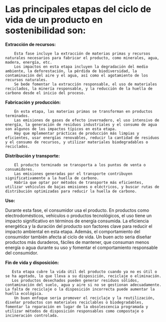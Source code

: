 

# Las principales etapas del ciclo de vida de un producto en sostenibilidad son:

**Extracción de recursos:**
      
        
        Esta fase incluye la extracción de materias primas y recursos naturales necesarios para fabricar el producto, como minerales, agua, madera, energía, etc.
        Los impactos en esta etapa incluyen la degradación del medio ambiente, la deforestación, la pérdida de biodiversidad, la contaminación del aire y el agua, así como el agotamiento de los recursos naturales.
        Se bede fomentar la extracción responsable, el uso de materiales reciclados, la minería responsable, y la reducción de la huella de carbono desde el inicio del proceso.

**Fabricación y producción:**


        En esta etapa, las materias primas se transforman en productos terminados.
        Las emisiones de gases de efecto invernadero, el uso intensivo de energía, la generación de residuos industriales y el consumo de agua son algunos de los impactos típicos en esta etapa.
        Hay que mplementar prácticas de producción más limpias y eficientes, usar energías renovables, reducir la cantidad de residuos y el consumo de recursos, y utilizar materiales biodegradables o reciclados.

**Distribución y transporte:**


        El producto terminado se transporta a los puntos de venta o consumidores.
        Las emisiones generadas por el transporte contribuyen significativamente a la huella de carbono.
        Habría que optar por métodos de transporte más eficientes, utilizar vehículos de bajas emisiones o eléctricos, y buscar rutas de distribución optimizadas para reducir la huella de carbono.

**Uso:**


   Durante esta fase, el consumidor usa el producto. En productos como electrodomésticos, vehículos o productos tecnológicos, el uso tiene un impacto significativo en términos de energía consumida.
   La eficiencia energética y la duración del producto son factores clave para reducir el impacto ambiental en esta etapa. 
   Además, el comportamiento del consumidor también afecta al ciclo de vida.
   Un buen acto seria diseñar productos más duraderos, fáciles de mantener, que consuman menos energía o agua durante su uso y fomentar el comportamiento responsable del consumidor.
        
        
**Fin de vida y disposición:**


       Esta etapa cubre la vida útil del producto cuando ya no es útil o se ha agotado, lo que lleva a su disposición, reciclaje o eliminación.
       Los productos desechados pueden generar residuos sólidos, contaminación del suelo, agua y aire si no se gestionan adecuadamente. La falta de reciclaje o la disposición incorrecta puede aumentar la huella ecológica.
        Un buen enfoque seria promover el reciclaje y la reutilización, diseñar productos con materiales reciclables o biodegradables, fomentar la reparación en lugar de la obsolescencia programada y utilizar métodos de disposición responsables como compostaje o incineración controlada.
